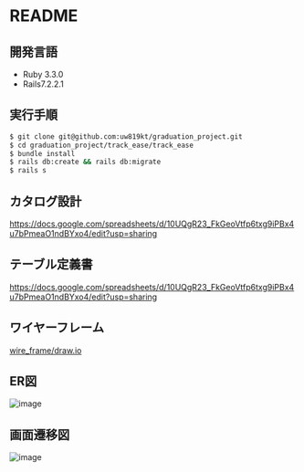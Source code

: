# README

## 開発言語

* Ruby 3.3.0
* Rails7.2.2.1
 
## 実行手順
``` bash
$ git clone git@github.com:uw819kt/graduation_project.git
$ cd graduation_project/track_ease/track_ease
$ bundle install
$ rails db:create && rails db:migrate
$ rails s
```

## カタログ設計
https://docs.google.com/spreadsheets/d/10UQgR23_FkGeoVtfp6txg9iPBx4u7bPmeaO1ndBYxo4/edit?usp=sharing

## テーブル定義書
https://docs.google.com/spreadsheets/d/10UQgR23_FkGeoVtfp6txg9iPBx4u7bPmeaO1ndBYxo4/edit?usp=sharing

## ワイヤーフレーム
[wire_frame/draw.io](https://viewer.diagrams.net/?tags=%7B%7D&lightbox=1&highlight=0000ff&edit=_blank&layers=1&nav=1&title=%E3%83%AF%E3%82%A4%E3%83%A4%E3%83%BC%E3%83%95%E3%83%AC%E3%83%BC%E3%83%A0.drawio#R%3Cmxfile%3E%3Cdiagram%20name%3D%22%E3%83%9A%E3%83%BC%E3%82%B81%22%20id%3D%22cO4vLn0zB5Kv0z417HdJ%22%3E7X1tc%2BM2svWvYdXuh5ki%2BAp8pGT57j41dyvZpGqzzzfF1thKNJIjyxM7v%2F4CICGJREsCIRKSiE5NxSQlwVb3QQN9cNAI4vG39%2F9ZT1%2Be%2F3f1OFsEUfj4HsR3QRSRMA35D%2FHko3yS0urB03r%2BWD7ae%2FDT%2FK9Z9cmkevo2f5y9Vs%2FKR5vVarGZv9QfPqyWy9nDpvZsul6v%2Fqy%2F7etq8Vh78DJ9mmkPfnqYLvSn%2F5k%2Fbp7LpzTKd8%2F%2FMZs%2FPavfTDJWvvJtqt5cfb%2FX5%2Bnj6s%2B9R%2FEkiMfr1WpTXn17H88Wwnh1u9wfeHX7h61ny43JB1bx%2F8t%2F%2BrL6%2Fy8vP%2F32Ef%2Fr20%2Fv%2F%2Fj9E6FlM9%2Bni7fqGwdRtuANjr6ueLv8z958VLbI%2FnhbqRc%2BvUpPFfwNhL5wb492r%2FOrJ%2FlzEgc0Doo7eREFo7C6KJLqpVGsfhn%2Fs8vfV320tNj2V0eb2bt4%2Frz5tuAPCL%2BcLuZPS379wL%2F%2BbM0ffJ%2BtN3PuuKJ64dv88VF8fPTn83wz%2B%2Bll%2BiDa%2BpPDlD9br96WjzNhmXD76%2FZNWVlXtDl733tUmfZ%2FZqtvs836g7%2BlejXOovIjFc4Jre7%2F3KGGhFn57HkPMXEFj2kF1Kdt0ztf8ovKnW1cywDXNsy6MwM5YKg9i3dgpYglNStFKhrsWSnKQt1KEe3JSqp3ntMBknM6wCQPuFFG%2FM0sYHdBEQ2mSyjTVr5ONE%2BzyKWjyfmOjk84mii3jtWTkfJ4VD2hTL00Vqhgw%2FF4s3unehBk1KXTo%2BuPgXGm9wzHMTA%2B2DVeX6bLLroGIzu0V%2Fi%2Fb3YWut8Ryl88lI4Qx5nm49ypixPdxUbTsyvrLEkMdRZgWtWfJQ2mVU%2FcTC%2Fm336bvUx%2FVS2Ex61SH1mzWJ9F5QyAVxr1NdmMoWnUQeyEp7Hzdb5YjFeLFe%2FLd8vVcgbC6biDToPsgvaCZiMNe82Wj4XIYHcW2LNP3ZgiGle5M4lE2N5M1%2BoB5fe8qb27h7f1920fnr3PN7%2BIZj4zllf3%2F5X3hNDq%2Fu69%2Bj3y5mPv5ofZes4tIkJu%2BWzJrfPL%2Fk3VlrB%2F%2BWDXmLz72L9rNtfS5a%2Brt%2FXDzACm3DxPs2MtqjfOHmv0wFEIpRCCqmfr2WK6mX%2BvkwoQqqrf8MNqLuek76qZeo%2FnqWS9ifKbV5%2FaJwGaDaX1hkjWaKi0jNaQBPn2a5%2BBe2hC1hHf8PN6%2BvD7ZPo6u9b59LnhCo7%2BkR78oVjWG88QQ7PHKwtlLGZnhLLPYRjXw1nVHoYzu3CWJHUIx4llOEtYoy8wx%2BEs0aHOTfxTdVthvQbSOtpX683z6mm1nC6%2BrFYv1Vt%2Bm202HxXIp2%2BbVb27bFG%2Bj%2FCj6G7Xpa4fpMboO48%2FjdLzx6r0YFqcBWws2aA8GKVBkQWTRKTCIlHmLxUBzYNJGtD7gGXiYjQJeEyb0KCgAaV7rCEVtBN%2FOLkXHxcvpSLJHiWSUORNxeqlq%2BWZuhoXG7kiBVLFEGCf%2BmPgo%2BwggoyJlUMI4l%2F7fedrYYQKUnR7kwdFeq2USkc%2BT9O6zwkBnE6cLrskBgTB6%2FP0RVxWGX8tIgt7PXAQTOdLOXEg8n6xmL68zkt%2BQL7jeb54%2FDL9WL1tVDvqrj9rs7qtgSWuXM0Ga1yMIhi7N3ZqwDvUjP1vMQkdPa%2FW87%2BEjReVOZsOeP1z%2Fm0xXc7%2BMZs%2BNh6NVo8f20%2BtV7%2FPFE0xXz7z%2BZ5wwEYO5eIdi9nXTXX562qzWX2rbtaVdULQuY%2Fr1cvPargMYTbkRcxppD3TEf%2FH7TAOP6dByr%2FxmN%2BT3T3%2FJ96%2B3oxXS%2F4XT%2BcSFbPp6%2BbP2WsLvOyQ3Y5ZgSAR570hQmdW%2FrU6iAn%2BpTfz6eLfgnxbPi0amQkU2OpU3TEUrLidvi5k0vPMQ%2BVsCTuyHVik22fryfdZ6X2YZz3RWVr5T7nK1H1VYzuTtm5tuuDfcDnd8K7GB5HXPibuRK1M1QhxPqniU7GimniNcoRNS9i81x06fBQB3AcHD89C6Z1EERMXiCIrFOX6VG6gKIIW5zh4UjF%2F50GpSET6hyiyQhEhRIdR0imMDFpzAiOArxDBiI9khcgH%2Bf9ZhjCyhFGS6jCCyAR7GBm05gRGAGkhuKl7IU%2Fb0lYIIzsY0diXQS2HYVRUHGUxESwnwsgKRtCi30BhBAjUdV4cYWQHoxRI1NJOYWTQmhMY6aQsQdRYokbptvf9zDpFjUFrLlCT6ezyYXoZUXMUNXEM5GHQwow9agxac4IanYHWhbSIGsNtVcAINUzU6IS0Li5B1BihJgmBLGuQyXqmE9AposYSNYk3I5ROOCMxaIua3JsRSueXMfO2RE1KfOEBM51OpogaS9SkvtB%2Bmc4e45qDLWqoNyOUTharjVIIm7awySJgiBombAByGNlhW9goqn3wuXeus8ME6WFb2DBfBqncYOs3StYD55L1jzokTirY%2ByowQXKdCcaoUus55%2BvXjzjPIkFqtOYkihjsukaQdKpWv33MADpjxIwVZky16bePGWgTNGLGBjPGSnR70Bi05gQ00L5nBI0VaEx15%2FagMWjNCWgAwTCCxg40pirz2x%2BeoPrVCBob0Bhrym8fNC0qNCBojoPGVEFuDxqD1lyAhraoNIGgOQ4aUwG5PWgMWnMCmhZcL4LmKGiM9eP2oDFozQlokP%2FtDDSm8vHbBw3ywV2Bxlg9fvMpN0VCuDPQmIrHbz%2FSICPcGWhMteO3DxpkhLsCjbF0%2FOZ5GoqMcGegMVWO3z5okBHuDDSmwvHbH56QEe4KNMay8ZsHDUNGuDPQmIrGbz7lZsgIdwYaU8n47UeaFowwSsadS8ZzXaLjuOg5Q%2Fb3RM%2FBkueEIdt7Nkh8K3DOkOztCjPelDNnyPV2hRl%2Fipcz5Ho7A403pcoZcr2dgcabwuQMud6uQONNGfIoRK63M9D4UnQ8CpHr7Qw0vtQcj8IWXC%2BC5ihovCk5HoXI%2F3YGGl8qjkch8sFdgcabguNRiIRwZ6Dxpd54FCIj3BlofCk3HoXICHcFGm%2BqjUchMsKdgcaXYuNRiIxwZ6Dxpdb4trA4guZs0HhTaXxbVhxBcz5ofKkzvi0qjqA5HzS%2BVBmPyOFj4FAh7lwhTlQfvphEPCJ4wlutY6AinNsCz29riwnPBOARwcPaLCHii947IngymyVEvJF3b4WCiJHWGPFFzV0ZAjFigRFfxNsRUh%2B2GPFHq63YZMRIa4x4I82OEsSIJUa8UWJHhylUxMhRjPgjvI6QVbXFiDc66whZVkuM%2BCOrjpBmtcWINyrqCHlWW4x4I5qOkWe1xIg%2FGukYeVZbjHgjiY6RZ7XFiDcK6Bh5VkuM%2BCN4jpFntcWIN%2FrmGHlWW4x4I2eOD%2FOsKGd2L2dO9NjkWM4cI6la6xgoZ%2F60HdAQE20HEm%2FkzDFyqJYQ8UbOnCCFagkRf%2BTMCVKothjxRs6cIIVqixFv5MwJUqiWGPFHzpwghWqLEW%2FkzAlSqLYY8UbOnKBU1ZYd8UbOnCCraosRb%2BTMCbKslhjxR86cIM1qixFv5Mwp8qy2GPFGzpwiz2qJEX%2FkzCnyrLYY8UbOnCLPaosRb%2BTMKfKslhjxR86cIs9qixFv5Mwp8qy2GPFGzpwe5llRzuxezkwzDXeO5cwpkqq1joFyZm4LJFHbYsI3OXOGHKolRLyRM2dIoVpCxB85c4YUqi1GvJEzZ0ih2mLEGzlzhhSqJUb8kTNnSKHaYsQbOXOGFKotRryRMyu9JWKkLUb8kTNnyKraYsQbOXOGLKslRvyRM%2BdIs9pixBs5c448qy1GvJEz58izWmLEHzlzjjyrLUa8kTPnyLPaYsQbOXOOPKslRvyRM%2BfIs9pixBs5s5qcI0ZaY8QXOXOmJO%2Ffp4u3CiPBhAYFC0ZxMMmDURKMdAplLf6g2eMRuOyhydRN5uLfrZeqyVQlBk5iXRmWAH1RndjVuRaYxGGumzPKFqJbfF3xr79vxeyPt5V64dOrlIYX%2FA0ke3mXVlOv86sn8fPXN943lqo5%2FgeWLZYvXqmL8jCsuYhqDlIE3b6DVP29zh0UH3bP68t0aeSe5IB7gkkWsHFAmew2aVBkwSQN6H3A5MVoEvCgwt9D44Cm4kkRBiMSTHgHowENZa%2FLgiIXH%2BfAHvEGWcDugiLac3n5Vx5wOffJpu7X6WL%2BxMPv3cNMBE%2F%2BQHhu%2FjBdFNUL33iAltEfAsgOQiGIEdIWDYTVwJCFkQYHogRtTjqs2qRew0PDqk%2FcDC%2FmXz4K6yNlUOlDDq%2F71ntIotskZ0AfSdXnujdKdNoodWiciC7A4G8YcFJziF3QXvFpe82Wj8V6LedElQX27FM3pog31UYhEgX1nUOU3%2FOm9u4e3tbft1F%2B9j7f%2FCKa%2Bcx4rCnv%2FyvvCaHV%2Fd179XvkzcfezQ98%2FsYtIuJE%2BWzJrfPL%2Fk3VlrB%2F%2BWDXmLz72L9rNtfS5a%2Brt%2FXDzACmG7WP6dQbZ49PM1MIpRCCqmfr2WK6mX%2Ffb%2BvoDPAHMXXd4zEaQ2JEGsAsv3n1qR029YbSekMkazRUWkZrqKu5o9p1fc5chx4YTH9eTx9%2Bn0xfZ6bTHddj37nhCg7%2BgJQQimVxb6EsBVx6ZaGMxeyMUPY5DON6OKvaw3BmF86SpA7hOLEMZwlr9AXmOJzpjJow8U%2FVbYX1GkjraF%2BtN8%2Brp9VyuviyktyGeMtvs83mowL59G2zqneXLcr3EX4U3e261PWD1Bh95ybmAM8xnMS8%2FcDT5E4unJgrTvaKEjGSA4Jcx6mFmtFdQypmzv1c0F4G%2Bfyl5y83lIopfeWpYUHB9OSwoN54JXOXwaRiijTDVMwiXF1nKpbdAKt0Y6nY0MPZYFIxYDOqN6nY5UDqJhXLYmiO1nKsSluswSXBaBwwIl8qArpdX4vlitsooPxTsViVY6m8iMTid%2FmEf7C8KMKhD36svjTH9HyQUGj7YH%2FD3%2BEpjfFS7WGYpGLplRZyhZYjRV6MmFA7VAii8iIPivRaV1878nyc1D1PkotPfKCZT4ee15fkvfBzeiDXuZyfD68fdePnKOBRbSLFFaKOx7Dd2%2BjGEb24eyGtjQsutL3t4joXSnLddiQCjNebLiWLIbr6So2X1oGX6BU5XRvPYBXzOo0XA0EZNF4zs%2BvOeJD6R8yYWaVIo%2BNgdL3mpHVz5sA01ikWSRxCKxvDWXg6W7R74YUnahBo%2B154asgi4zQFihq7XUihrQbvXheeqHkx8gvai56216XZ2ttZeFIuP0mCKZieJMHUG6%2BEqR3MwhPtYHQb1sJTi3B1nQtP6pddcyi7rYWnwYezwSw8Mb0SjC8LTxcEqZuFJ0oOSwA74BuZ2NXFIkEnj0LJK6diY1dxL5eQiFxvkmtJ%2FLpaZsrVk1g9uZdrUiQoqCQwU0FLi4siYG1Xqa6f5LQYKZXOsQoPAE8XUaDQR2%2FpPVM72PrBVC42%2F4nFKQ6KIqB3cq0iEwtVAmUSC345%2FOKLFowAE16xT3Mk6bFy43TZwUO5qdPkIpJOHWtO64Owae%2BDWPWorQ%2F0GhtuSTUWQVPUznpdFhSJWAMWrOd9FYEZkzE5CUZ3wei%2BkhDwJwPvflljOqbI4Yt1vwgQj%2Bw0H6163a12P8AHrrtfr4NeJqdNY7lDfiIkO6WUh%2BNMOHoifD3wXtcc9BRjfrleZ6BFvdLeAtjOdW%2FpVeYgRyQWV1PEcmgq7mQ0vBdBTQiZcpFAjDJZfCKVerfyJTb0jtQYvuIYWJomkdOeBCxNC4UKU4ni4Mcv0AmOe2SvREAmlshLmSmfR4rsTf6fSo6Ap%2Bi8C0aKFGB31QUf6Say5gt3pWedElqjd9spk5sd3owFDr3pRVgCDG%2BX0YtYmDOuz7SgAmKOY1PSQYWqw7GJCqfQoio6VRDpqVTMHEpd7CgfevRpzK1Jpncgt3PrBFAOVGN7vr14f1fDfPzO%2F7vW7tSITiS%2FOFOUAHRdp5w%2FkQO77FdFpMTGJWUUCsbWs%2B4UX7o7pTo1KPpLeDudBjCh404DVcWzzE36u7jurGcrvz%2B8nypSxIAjIaqaUw9TiNreRblS5m43PmkucqpEZZB%2FGpZzXAIlS2ikG8WtspK1Ss56VaJuPXTNSlQG0Y0Ne11avnU7SlTl8pOqGAXTk6oY9cYrkW4NRonKoE0%2FXitRW4SrK1WiGuzNuHQouy0l6uDD2XCUqPrZHb4oUS8IUkfVKCOwzm6HW9%2FZvVx4ksIYIaXQTh24JVqq%2FThG1OlIh7NvqJiJWhfsw%2BG9LjmW6l%2Bi6YFHSiocKaWx0gwX4%2Bql0W2JACyw0AjkRG253ufX1DqQk2kN2R1I1BcrHUu1Yi7VitHQHdzo7NsTRC7Y26HdoN32dkZ2Hbjq0vfN%2Fn9jAh%2Bbvp1%2FrhdQIPTyob7XJac2zt9XgDU3EtyiAqwLgIDq9YR%2BVsIsRyABCzt3Wfuo3DpUSpAmt1njyoa%2FaNai0YcCJZ925ejD1Q7d6DlqQaAEg9q8sPu4H9FAgwcg%2FiAJtCrXIz6iq8EHFYqT8qViIvXCCJTqHlKRq0meK6D0WhXRpGwqEyvuhdzuRsOgiP2jFRqpZAwQ5GAqqVb6%2B4BFz0UUt0wS%2Fz%2FLfJ1IxIk%2Ba3Q9keiVMkzE1hF2txcIlKPFRSrPAB60x%2FVMIc50oigHJgdxj527V9aw3JZA9zbaoc%2BZmc%2F77Oe9coO5rHIdVvQBlYwAn%2BmJi3JDSo4o4Fkj0VDA0s%2BOGYJeOcRyrxFVp09P0OtRorZe7Hk9y117vVfycMsApGLLaEHMjiPfJohyklBIrBR3MgHwJB1sSJsA2gAsO9PjClLeM39Ybl4QJAG7tV0MNrGANpcRlFh6z8UJGAv69LHBYXZ9SKnbGzBRpPoR88F7GOL%2BrAcRa7dhPWiF2rX1LrQltgPrpab7Z3q0noEG%2B0qtR013wPZovQuV7z%2FfepHaUnJJ613o5IgOrGe8861H613o0JIOrJddQc81qIJ%2BpdZjAJXv2npQ7ncT1ovjy8c9CmVEt2G9LPt8%2BRkfvdlsI6bsGux3s%2FlGAux8dW69m803EuC8ROfWg2rwZLIobaJqBoeK4WeK%2FHezMduGbqufEJRkesUwcGt2nxbuYCUuOVYyTCpsdo4ZNN%2BWZVnDwfp6C7i63mNxhMOrbgMojtDeRXlYP0nt0sURSGhACjg%2BpyuNw4uf00XCVul%2Br%2BURdj665voIJDRI8S%2B9q%2Fh2CiRsnX5yt%2BYWqie3a27feSWbigdTI4GEh0UFnhZJaBO0rrNKAgkNeKNLB7TbKpPgQ1AbTKUEoqKxh6USLgtUR9USSN%2BSyNOiKK2e8dDO4rIZBi0P4%2BpvICTgujuqomwdnNUdTIhO07jdW01or5sg%2FCmjYYOGvCGRi3S5rOM6GqQLVnagdTS66O%2BpTvq57u%2B9jvxDLaRh43saaZU09PHctfd7FcMPo0iCja%2BbCRtw6oXbzY0EPHMcd7F27ekYUBa79nSv9TAGto21k0Aep%2FpEze0%2BVgLW8MZyh73N3AAxo%2BOhm136GKPBlr3pYsDPdHw4rntDWK%2FbW7HuTUdIobrCwXHhG8J6zQI8LHzTAfkTQxv8HFe%2BCXvNGQZWHKObmSQ1m0n2uD8%2B7DV9GHx1jE5gkAAlNJ2Xxwijnnv%2FkMpjdON2YJOP8%2FoY4YX2CVhYMGnWpQaWz1xvFAgvtDG5A%2FPFV7A71ESEfK3my9Ir2CTVTq18XQak9BoMeKH9yR0YEJo2ODffhTYod2G%2BK9hja6I0vVLzRTEgV3BsPgJlrDdivuzynZdAud%2BNmI9evvOC5%2F%2FehvkIsELt3Hw3nHkAK4DOzXe7ExdCryD23e7EZTvpuqT5el1D8PlMnk6opW1ifdlDeVSfqpVR0KT%2FV9rttlvYt5vqdZs6rpoQkw7OZL7eXfUWTspYHfh6ZHS7q95kTuh6Vz0FDltxvUe83WSv3131Wx9d9a56YsAsX3oT6g3tqldOP72vT0H19L4%2B9c4r2YA6nF31XQxzA9tV3yJoXemuemKwVHHpgHZju%2Bo9CGoD2lWf63D3ZVf9RYHqaFf9Vpp3RUeN3BTxYTHEXd2O%2BSgyUDS8Pk9fxGWV0dX6mDAYz%2Fc20%2FlSDgdE3i8W05fXeZn%2FyXc8zxePX6Yfq7eNakfd9WjuhrUJUKgzCwFza%2FPHLu1tMKuo2fvfYnYxel6t538JMy8qizZ98Prn%2FNtiupz9YzZ9bDwarR4%2Ftp9ar36fqTx0vnzmA7nwwUbGZ%2FGOxezrprr8dbXZrL5VN%2BvKPCHo38f16uVnFQFDON19ESOVNGg64v%2B4icfh5zRI%2BTce83uyu%2Bf%2FxNvXm%2FFqyf%2Fi6VwCYzZ93fw5e20DmR26W6XOICia43iXmACWRoBiEwdQws2wmU8X%2FxaMy%2FJp0ZiEQuGuzs8cw8WKG%2B7rQs5vn3kAnS1h17aDjwTCbD35Pivx0IZx2%2FWfVh4lqpeZerRqbWfU9s1NF%2FxLLqcb3v%2F46PLayxxtSyA2Cv9SuVGBQ4d3KzaBKhkgmNqB6b3h%2BRoagH0P54DLoDk34AIWzc6tkYK4s8JdBJw%2FPFjcqeluDXcGO%2FoQXHbgisGTY4YKLkBEdqwUCGLKClMJhbTSA52Fqa3TmMNdNof7qGPggildgpGj3jUwXyvNkSEu2uLCx9QrwdmsLU68SpUSijixxIlXWU%2BC1IstTrzKZOLD8QQzGfeZDFCC1XUmE2PkqHcNzGTKQKofuoG4wExGxwlBnFjixK9MJkKcWOLEr0wmRpxY4sSvTOZwPMFMxn0mQ4D9HM5TGQwd9b6BqUxpjsPLt4gLTGV25sFFXVuceJXKxLjIa4sTr1KZGBd5bXHiVSqj9jH1UUVF7r1jwSiWewMSUdg6H8vrXG4YYAEbBTSTD8udKIV8yIRQcuA70jN10MW2Dhg02cl0lPS4X0%2Bd1oVYuCwWtrtnL4mFw6dqIRZcYgHYx%2BsYCzFYrWI4lbbaOylXtYq3u381HzkttRXlHRx4lZx1jJHcJyNOv0zFFgdxlkkuuu1Inoc5kgec6L2%2BPAurrH%2FH7sT2rivdpH%2BoHtlh7qIBEAKcmkdygKJUmy47x0gG7sa%2FOEaE%2F2MJDR7yRx4hIoeyUSWlc4KInBnUC3BcoC%2BKAVmS43JzOXi%2B5MGRKDw9EtkX6Nv56JoL9OXggYsNi126ntXtFOjbOv1kiaAtVE%2BWCNq%2B80pqWQ2mQF9%2B5AhJTwv0tQla11mgj4LnP15ZQLutAn0%2BBLXBFOij6ihMDwv0XRaobgr00SMnXBoPWuede6ynfuVJB6mq9aJKvOzKwIR%2Fkw3di0NzeUMFzw%2Fjvw9%2BZEzqpfeZXtbdbV0%2FCh6T2VltR1lXipaVV3J5hEUqD85NFKzoXgGN6%2BQGunJ9nDRpxotPi3ot66nzQ744Oj2QDF3O0R2QhUcdHYnlnIms0CpOQBq4fxsdGdp759i%2FFzor1cZ4SkK5ZU6hFTHo7Jm%2BiFN6qYNSrazXOA1JVQm5oPUudNxYB9aLgcAMWq83pTkNAbpJjJMjNUXK5MqaXHFjrJpMUzdLqR1YOAGoH8f4BE9S7Wzs03MjJlxVsColKqhvo%2BF29nOx0fBSh7%2FaGE%2BdF7k9OZxoxlPyIVcHsR3uLwOQh1j4qHkQ26XlIRQ8ie0Kl%2F4b%2Bi9dDFA74HKiKrWG8s1lLpHuwui1H3l5roSAB85I7%2FsZoEDvcazsgAs6jCwm%2FMnk%2FIbPaZjEkSjQe1%2FNbwR8ynrQ6nzUIldPYvXkXkKMSERsa7GmgmJiI1Qp1QDFAIJpyz86AlQHDNOFAeUHWHjwAZhop2BhR0TK1wgWHODaQSzZnpNXW%2BxwmQyy%2FLbikXbqFUKsAbE6mZhkgDDXLcQ4yA%2Fr6zvAGHRYWkUSSZDwibl%2BDjnC5mhkSreK%2B33YhNCJ8r3BZpvSu4PNyTP2EDbHYUMzYEBzDJu01xHNBDY4D2qnhsySVGeQeoPNj69%2FPP7x%2Bhd9G4%2F%2F88%2FvP75OJ7P4kwFB6ninAImIHoId694TqCsd5CS72ihw1EHXvE0gMTgP9NKi2qvcJXDM4ydVigqkJ0WK6o1XIqYdzA6BpIPtsze7QeDMYHWd2wMSA%2F3HpQPZ1e4O8DKYDWZnAHAoyAA3BlwZRt1sCki6qPNwSPjCAfy%2Bk3JHYU3WXYwVL2WwbUBPB0vuc9gDIKufN0%2BhhJC6HALJ1YyB7Wx%2BJQNCTpoaEcsBISPkeEN9DwjkavZ%2B3yYQlBS7WQjsbCA0G%2BodCJAyVTsdXixa8cAthwP14jBidEYanlSyqz0gKbWeE653q6VtaIVHoVz0SeUIerfvETlKD9QbAIeaAxRqfyNmZECi1srIB3rJ%2BAdRT36%2BlOkVCaCy7g%2FP88Xjl%2BnH6m2j2lF3vdk6b1KzTJ%2BdqDIJtRDalyg1UaY1tjWW7Lcu2Z%2B0WOA4hYgo7w0RwGqpCIH3co9pJv7PMjybHe5F7Wr5q3HP1LFVa4dq5Zo056BWbhLpqz21rPZ9u0P5HXFki6P3htP3gQBtcz8DVybNOcGVwbIYjlXux6qPOiRODl1Zb0MXwMvtyDKpPOYBqHzCxzMhosiE%2BgJjz37v6mAMO%2BJhmzGs0ZyTWKOzdqfHMKGvuQvYBEe7rhHXerSzR6BJcw4QmGYGdOEwsmCgon%2BStXTqWQNHmkGlCXFm0cvMYgfsVgONY0TkECNYEoFULqXRWoElcZEKvhAD%2B353aieyA5bl7OO4SWsuwniuk5kAdYwwMRs5ACXrMFED0LLVER93e4qAVLBxhdSFiydyg8EoU1XhqFj2R6RZIY2k%2BgaEgUJN53sxQNnCZnuM6b6jO81PTFpzAhtA0j%2BRe1NoAUUo%2BRLb7rycYIQ6E2qxkjEMP0LpvC9GKGvYUH3NeaCwMSjdeJsESmNvNvep7lK1jLvvBZL1paBJcwOVIzIoHTEoW2S3y68hSPSmqUqBo9b%2BtcKoXessrfyXttzHejxKm7TmJEpDYshWtc0RUa0Q9V73%2F%2F7WMKgcojXATFpzATAKM7kHK6gjnGzgtD2R7%2BRirjWgjJpzgihAnyo250xkdUZcEugGUdsCjfsxBUot7COUQWtO8ASRvXKcK8aSLymqIZDeIZ6s8RSneoQaKJ4gBW8mFg9GZQm0olpFQDydgack1fVuA8UTRPXqR5MgjOzm4fpEnHY6ETdpzQGMcnDFwKTKPwLLBlhZrI93gwRWSlEXfpXc40cdEpejImmLlQCvogq10nwPk4ikLVYwECQn5jT6zHiY3GILjTZi5ihmvCIQW8jNETZHYeMPS8iAdQwEjRVo%2FKECGbBUgaCxAo0%2FfB8D1iMQNJYzYW%2FYPVw6t8SIP0QdAxamkKi7GqIO2vLilqhjwBIBRpX9noNEXcpa0P0IkhPTE31KO0iijuEKQFeY8YmoY7gm0BVsPCLqcFGgK9B4RNThkkBXoPGGqMtCXBLobibsDVGHO%2B4tMeINUZeFbSuwI1HnkqgDDrVxS9RlIS4Rneg5SNRlYQu6H0FyYnqiT2mHSNRlIa4AdIUZj4i6LMQ1ga5g4w1Rl4W4KNAVaLwh6rIQlwS6Ao1HRB0uCXQ3E%2FaGqMsRI3YY8YioYwcxgrycc14OOp7EMTFHsJ5HrWMgD%2Fdpe94xYqL9ZEOfoA6SdlOBCyHSFiI%2BsWwEq%2FxYosQfUk3VpkaMtMWIPxwawb1ilhjxhzIjKFOynrR6w5BhcThLjPjDkJHDLCoyZO4ZsiTUcOeaIcOgUesYyJBxWxym0RETJyYb%2Bnx0kAxZhMS6JUR8YsgipNotUeIPQxYh126JEX8YsgiZdkuM%2BMOQRci0W09avWHIMLGxxIg%2FDFkKn8tBqTixexKLc17oSIMRN%2BOmDpnpYv7EHX33MBNu4g%2BEsecP00VRvfCNQ0HiDALXWnzBmeLWdL92c3Jupk7ArfioBDivPQt1v8ThYS%2BfRUeR7Zm8NW1wthDGfX2ZLmtWz%2F54W21KhlD0o4K%2FuH769W%2BC6%2BOX1Q8e3v4uTajeza%2Be5E9xyEoujlSZsICN5Nnr5S%2Fif3r5u6o3Np29c86h2LCHg758lydpzXfcmZrvVKc1Pcn6XN9BVTvQdwa%2BY%2FoI7Nh3OVQ8A3132ndxpMdM176D6hOg7wx8l0YX912EvrPzHdXXztz6Lgb3MZUm%2Fbri3x7ynXjh06tcSRX%2BI9nLO%2BitX9%2F4vH%2B556GyxWv2UMbqHgIOugLmkkl0vn%2FAvx%2FqWA2zPXG7vejmOPTNo7Ce8%2FFn4VGLqIW07TCfATZhgFHSqK8Zdmawy7eefJxAE5DIGgIsOmDmoyuurs1lsL91tnws1muZ3lcG2DNP3ZaiE1cyChIFdV0F5fe8qb27h7f1922nnr3PN7%2BIZj4zllf3%2F5X3hNDq%2Fu69%2Bj3y5mPv5ofZes4tIhLR8tmSW%2BeX%2FZuqLWH%2F8sGuMXn3sX%2FXbK6dx19Xb%2BuHmQFIN0rkceqNs8enmSmCUghA1bP1bDHdzL%2Fvt3WUy%2FhBkDC7%2Fp6qEnSqw5MGLstvXn1qB029obTeEMkaDZWW0RrqjAXpYGSjB0a2n9fTh98n09eZ6eB2FdyKebBSK3gNKOizFSiS9casgLn5lQUyxudv9oHscxjG9WBWtYfBzCqYJUkdwXFiGcwS1ugKzG0wU7POfaRzE%2F9U3VZQr2G0DvbVevO8elotp4svK8nRi7f8NttsPiqMT982q3pv2YJ8H%2BBHwd2uR109Ro3Bd1ZUowSqdHQifW4OVOmBgUoevp0GTPL%2FozDg0WqSBiMaFPdyIYAEo1gk1UUUjApx8ntRBPROXtCAyTSbjoNRJJ8QmXjfB6OxWEoQT1j18VEiGq9eYqY5%2BY0OiimphQKgdGOkTp51MixScjUT%2FHY2v5JBIo%2FqKS5ppvOmg0QWpccb6nmQoASY8ooeHMuOy7vpnezKvN%2BH%2FN%2F7%2B%2B7FYXTNLG6kHETvm5ToQOpNmk4jiNbGrmneNRs9itp2zSYymg313TWV3xtL8nzUpPdiSObzSTHu7rpmJP83kG7Z8GKqd8sc2DfQ34gZtahjWzGl2v6hB7G5aL6UKRcJoD0%2BD8%2FzxeOX6cfqbaPaUXe92boxlDHgADiIwe4xArYo%2F4rbt87bvrXDdTs%2B2jEigHxHTESIECVNpEapkAmHCIWpjImxFC7JlyhPUxKZwaAwv97B2u36ytq5%2FLjwzaQ1B8I3GgErQwC0UpGk0jvET0v8vNe9vb9qnbQMIcfxZNScE0ABqTUIqNFEECUIKCtAxcA0JY6jThFl0pwTREE5uk7AZUExDhS1hIhqi6gcUG4knQLKpDUneDJYFBtCKhMBGkVw4rrdOdr9zFUlpJjLuMhlrOp9Os5l1KhSi%2BZansLjO0tFZBczz3uhYMSwvt%2Bd2mUuwNrKGZmLQWsuwngMMFLgtIDxh6m8YAE9HH4QSEfHFmBL6TAz4hig32BcZcGISUo6DhhW87PEFVEFVYcPLIjFy%2BSANxbjXDEJWCEXHeXihkAYf4Ipsi2wlPht%2BCMhxOHxdDgR6BEzqXs5AKZiAARWrhFPZiqWSKdchpkgxxCFlwgtBIurEXB0jzCyhBGwG0Q5uRsYmbTmBEYQb5cJ0pfmckaVyBmV%2FD%2BVurtCLl8hsOyABVDCA51IAQQeqMikiCd7PEHbZJOWVUpPjHcGrbnAUwKQlMgk9AcsoO7BMANVAmgZkUroDViJ0pkPH1gQiY5UQm%2FcZwiQn4OkEhKIVEcqoWs8ZfrK7DCphAQi05FK6AZG28PbB08lJDB1jlRCT8ACKgKmncYnk9acAAuizpFK6BpPFKDOW%2B4qOzHeGbTmBE8QdZ6L%2BXglaglFBS7E03l4yiN9Pj5QaurwHBvlcu7kch91BFxOPad2ifoeM1S%2FQCEcxwRu62qLCd80bWq6jRBpCxF%2F5GkpHrdiixFvlGYpbq%2ByxIg%2F6rEU01pbjHgjDVNjHmKkNUa8UXmluOfLEiP%2BKLdSXIK2xYg3Iix1XiZipC1G%2FNFTZUir2lJo3kijMqRZbTHijdwpQ57VEiP%2BaJky5FltMeKNLClDntUWI95IjTLkWS0x4o98KDvMs6J8yLl8CKgC6lg%2BlCFfVusXKB%2FitkB%2BrC0mfJMPAWdpIURQPlTHCNJjthjxRj6kjj1HjLTFiD%2FyoRzpMVuMeCMfypEes8WIN%2FKhHOkxS4z4Ix%2FKUYZoixFv5EM5yhAtMeKPfChHWtWWQvNGPpQjzWqLEW%2FkQxR5VkuM%2BCMfosiz2mLEG%2FkQ1qa1xog38iGKPKslRvyRDx05TRPlQ87lQ9TwOMf%2B5EMU%2BbJav0D5ELcF8mNtMeGbfIgiPWYJEX%2FkQxTpMVuMeCMfYkiPWWLEH%2FkQQ3rMFiPeyIcY0mO2GPFGPsSQHrPEiD%2FyIYYyRFuMeCMfwtPcbDHij3yIIa1qS6F5Ix9iSLPaYsQb%2BRBDntUSI%2F7IhxjyrLYY8UU%2BxELkWW0x4ot8iIXIs1pixBv5EFPxrHlqJw1Go2ASBzQSh3VGYTCJAnYXiOkLjzzZQjj664rbfR9e2R9vq43EivR0wV9cP%2F36NyHV4ZfVjyhN%2Fy6dp97Nr57kT3EWdi6OLJ6wgI3EIXzVL%2BJfrfxd1RubqOZe3dQRPF3Mnzju7h5mAjX8gfD9%2FGG6KKoXvnFkSthDWF8Le8%2BUDkqH2Y%2Bvfzz%2B8foXfRuP%2F%2FPP7z%2B%2BTiez%2BFPUGmSkiuGVdijOdXI%2FA7RD6iy%2BzrVDJCZER8MpZ4sXPr1KJZlwOMle3kH3%2FvrGu%2FbS1KU7FxwKSHve7s1DYVrzkO4fSNulUo1z%2FAP%2B%2FcC5302zPXG7vejmIAe%2BeRTWwzp%2FFh61CGE1gyQkAQRvDDBKGvWF2tzALPUOfQJNwFhlCLD4gJmPSs5cmws47btprtnysViv5QheGWDPPHVbik5cyUhJFNR1pZTf86b27h7e1t%2B3nXr2Pt%2F8Ipr5zFhe3f9X3hNCq%2Fu79%2Br3yJuPvZsf%2BGyDW0QE9%2FLZklvnl%2F2bqi1h%2F%2FLBrjF597F%2F12yuncdfV2%2Frh5kBSDdK5HrqjbPHp5kpglIIQNWz9Wwx3cy%2F77d1dLryg5hn7ZN39TEqIg1clt%2B8%2BtQOmnpDab0hkjUaKi2jNdTVRCcHTidvO7LRAyPbz%2Bvpw%2B%2BT6evspuYr5sFKLSw3oBBqkR%2BKZL3NVlRhgGsOZCxmZwSyz2EY14NZ1R4GM6tgliSNCXdiGcwS1ugKzHEw0xcahIl%2Fqm4rqNcwWgf7ar15Xj2tltPFl5VMw8VbfpttNh8Vxqdvm1W9t2xBvg%2Fwo%2BBu16OuHqPG4DsrqrEUmp%2BVw8rry3RpNFClBwYqkVjTNGAyxR%2BFAY9WkzQY0aC4l7k%2BCUaxvJDXZfZf5OpJrJ7wN%2FOPEJmpp6LBIpUXhcjayzezVL2ZVU9G4%2BqiCINJEozug2Ii%2FoziLijivYGz%2FJLDGjjzehqZ6yNnRFuuiJ4JMmA2JLwTin%2FABRN4oCPh99EoKCLpbv7w7uinzryIApYJ2LigBlr7NA6zz3WvMkCaGSVOvQrNiLoMHQ0MUOkp2ff5AEjvBt6LlSR1m8Ho2henE2CmdA97%2Fn5%2FF3%2Fw%2B3X2mURB%2F4gFSQSYsMcuQzUTdthlZE%2Fhw6IY7%2BSIOcnFyFgUMn7eC7bbry7DLt5lmO7vasTJtxe8%2F1SDT%2Fz%2BfjOdCZB9O%2B5MitLppzPlYswZFXLuWcipRyZ9xORkVk45vepMUazvO3TbmTJgtahcuhvJ4Mfn%2FiMypElfs89F8eX7XNRnn%2BPpWRKwsRy37qs0jzGZ%2BPEh7U5kceKlRDwZdOeLlZZCeT7XxfGOOx%2Bw7CUi4lgkZkPMuLTOB7jAdefrlavJ5KRxLPpcMQlYIfURMtUSfp4IVw%2B6zzUHvJjoohzHfQ5aRLqFvgKZznVf6ZWckKMRi6vJYTksFXcyFN6LiEapeMJTsVEm5U2pZDLKl9iwu1Fz6IpVDrSPBRI57Uc6cSHZJKaI6KGPXaAPHPfHXpkP3sXGMqXOxQxyVFIghex0TKwA8A4YqTUHdlddiAWBROQOLPOrSyYhQIQ57pIAMXITXQm0HdSVmou93dkuB3gPMUXjeXCiWIpQgZ3tqWqv0b6xOgBK2RcogeU4VOUAz9Azr5TLZDcT7qLRsIORRtICdWjcTrMVAm8uFhFAIey6r0Bq2JZ9JTk2rDc2Bgy5Z2RqnnokFLbdXXauQP%2Bwewcg0G%2FtoTys69EvLNA3kFa7FujnBLCJW8U5CaF1oYNw6lWhb1UU1rm9oPlOw16XVrbejkRfFQA6pRjcwvSkZHD7zivRtQ5GpE9CaObntUq%2Fffm361Lpk9Bge9alg9ltyfSHH9AGI9QnoV5%2Bzhel%2FiVh6kirf2RTmSOtvk5eUaHFYHIPPR0Ho2hPq79dCSulOfLjo0Ryk7e4EtZ%2BaEzJZzslfo9cV4%2FLolIJLEDDnZ2Iy1IeIko4VHeS5hy0z%2FOmy0mi%2B3xLeTryObD82aXomMp%2FExk8eAzYSfK2gSQTa3ClDFn0%2B3u57jauNCZiwW4ybFRkaYO4DQFQxAC11yMogPXYm9xK076L5s0uqtLAi9HoHA%2FQDqk9OSQfN4tjLNYF7dnkACFzJi63m5GQGginaqeWNSahIhY8iOPL5kuZLZEAOkXs4Xm%2BePwy%2FVi9bVQ76q43Yyc1U0NnOORqlrhva9KkaLo0tsHGeDwiLujkiLg9aLejlCFQ9NkBIcWV2ra33cx5CCU%2BVYvb6z%2BtPDrIUqTcGNC0xGRfG0KpHZTe604eerFsbhtoK56JGAeRZYUs6slxDiRUJO9pZDW2DyKyrJBFEl2COVRoQVseTTbqILTsoMU8OTyCQysCoXVoAyYiynKCpQosDf2oCY4oaIuotlMKgWQJJKDgwkCTQAYIG422%2BCC0rKAVR3qMGuqECuLZoVVtiog6B1FUX%2BAa5IEGHFEA%2FY28Qn%2FQSiK9Ds1QgxXEoiOx0B%2B0cn2b9FChBfHsSCz0Bq00BujQgRILENGOxELniFIEzuCJBXBDFxILXQEJOsRwmMQCuNMNiYUeoZUBMWqQaSC4lQyJhc4RtT0izYNRD6LTczEzrxQwoTiyEBF1LqISfclvqMOfvjsMhZmBe2HmRx0DJ3Wa2WHknafTJCHGjXrX6ECEecRbFnGi0ZqbOJEhKtqioqWe0hokJq25AQmKbm1BYiqNtAeJQWtuQIL8ni1IjFWOA0AJQ5TYosRUsHj7A47awoYosahEYChCtEaJSWtuUEIQJbYoMVUY3n6Go4pdI0pao8RYLHj78xJV%2FRRR0h4lpgJA%2BxHHoDU3KDnMqiJKOtLyDSCWINNqjRJTWd4AUILMqy1KjBV2A8iEkXq1Rompam4AmTByr7YoMZbEDSATRu7VGiWm6rbbz3Ei5F5tUWKsWLv9ESdC7tUaJaYqtNsfcaLD3Cuq0Nyr0IClIcfVAkmEPGu9a2ApQGEM5FVbo8K3qn4kQlrVFiTeFOjblttHkLQGiT%2B19kiErKo1Srwpm7c9chdR0n5W4k0pPBIhq2qNEm%2Fq3JEYWVVblPhTso7EyKpao8SbMnTb06MQJa1R4k9FORIj02qNEm%2BKw5EYmVdblPhT543ESL1ao8Sf2m0xcq%2B2KPGoMFuM3Ks1SvypsRYj92qLEo%2FqpsXIvVqjxJ9aaMlh7hVVaO5VaFQfxFyr0BLkWetdA1VowhjIq7ZGhXcqtARpVVuQ%2BKNCS5BVtQWJRyq0BFlVa5T4o0JLkFW1npX4o0JLkFW1Rok%2FKrQEWVVblHikQkuQVbVGiT8qtBQVrbYo8UiFliLTao0Sf1RoKTKvtijxSIWWIvVqjRJ%2FVGgpcq%2B2KPFIhZYi92qNEn9UaClyr7Yo8UiFliL3ao0Sf1RoafVL9894PQSbyv2aBO1B6NPmy9m68owuE3t4ni8ev0w%2FVm8b1Y66A%2Fz44%2Bsfj3%2B8%2FkXfxuP%2F%2FPP7j6%2FTySz%2B1L5od%2FmBSt5FmOlZl%2F3pu1LW0tYoAbSXAO6Q3UpE5hoTWahjYsICSuTx7zQYjcQJ3tszlidxQGPxsHyJlmfFU3EgMwb7Wh9r5XWadBncTVpzEtwzYgSuNKBMnA2PCGqJoPe6v%2FcgEMedUqJGzbmBVGQIqdEkoGOElCWkkkhfsYvVdKEjTJk05wZTMYCpXOBoVAhMFYWITpMsKMYBRR7NFlO5Sk1rgaXbMHUtiEoBREViDiWmThxaEzFj4heMz6qy%2BvSKiFcF2CTwqifyU6NcPOTRjo3kp8qXqIQoC0axfA%2BfjoXVNI2N5QWH8b2auOlrBdx5mzpSp4v5E8fXXQmhkXDw%2FGG6KKrH3zj%2BJLghRK%2BFUWcqC9DB1E1qlapV9iq5ihM9uYpUBbJ9MKh6U91PpGN1CFotucoWwoJfefJUM3r2x9tKvfDpVSZSBX8DyV7epdXU6%2FzqSfz89Y334KVqjv%2BBZYvli5pHdz44FHf2nN2Xi%2FKQ1VwEZL%2Bh7h8VIVr4h9%2BuV8Jaux7Mv%2BTz%2F64eZ%2BId%2Fwc%3D%3C%2Fdiagram%3E%3C%2Fmxfile%3E)

## ER図
![image](https://github.com/user-attachments/assets/0ed8b02b-94bc-47e8-a4c4-53765b1e0331)


## 画面遷移図
![image](https://github.com/user-attachments/assets/ae1fd7f8-41d8-4cd6-a887-0705a5612b25)
